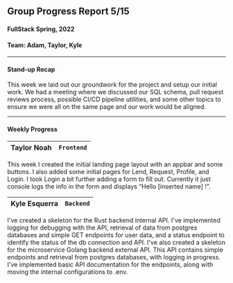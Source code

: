 ## Group Progress Report 5/15
#### FullStack Spring, 2022

#### Team: Adam, Taylor, Kyle

---

#### Stand-up Recap

This week we laid out our groundwork for the project and setup our initial work. We had a meeting where we discussed our SQL schema, pull request reviews process, possible CI/CD pipeline utilities, and some other topics to ensure we were all on the same page and our work would be aligned.

---

#### Weekly Progress

| Taylor Noah | `Frontend` |
| -- | -- |

This week I created the initial landing page layout with an appbar and some buttons. I also added some initial pages for Lend, Request, Profile, and Login. I took Login a bit further adding a form to fill out. Currently it just console logs the info in the form and displays “Hello [inserted name] !”.


| Kyle Esquerra | `Backend` | 
| -- | -- |

I've created a skeleton for the Rust backend internal API. I've implemented logging for debugging with the API, retrieval of data from postgres databases and simple GET endpoints for user data, and a status endpoint to identify the status of the db connection and API. 
I've also created a skeleton for the microservice Golang backend external API. This API contains simple endpoints and retrieval from postgres databases, with logging in progress. 
I've implemented basic API documentation for the endpoints, along with moving the internal configurations to .env. 
